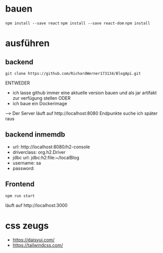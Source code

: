 # bauen
`npm install --save react`
`npm install --save react-dom`
`npm install`

# ausführen
## backend
`git clone https://github.com/RichardWerner173134/BlogApi.git`

ENTWEDER
- ich lasse github immer eine aktuelle version bauen und als jar artifakt zur verfügung stellen ODER
- ich baue ein Dockerimage 

--> Der Server läuft auf http://localhost:8080
Endpunkte suche ich später raus

## backend inmemdb
- url: http://localhost:8080/h2-console
- driverclass: org.h2.Driver
- jdbc url: jdbc:h2:file:~/localBlog
- username: sa
- password: 

## Frontend
`npm run start`

läuft auf http://localhost:3000

# css zeugs
- https://daisyui.com/
- https://tailwindcss.com/